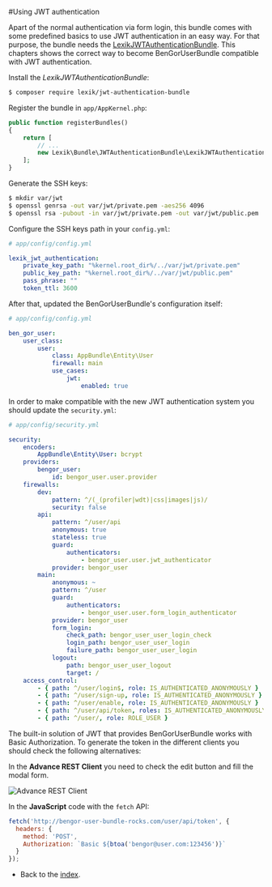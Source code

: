 #Using JWT authentication

Apart of the normal authentication via form login, this bundle comes with some predefined basics to use JWT
authentication in an easy way. For that purpose, the bundle needs the
[LexikJWTAuthenticationBundle](https://github.com/lexik/LexikJWTAuthenticationBundle). This chapters shows the
correct way to become BenGorUserBundle compatible with JWT authentication.
 
Install the *LexikJWTAuthenticationBundle*:
```bash
$ composer require lexik/jwt-authentication-bundle
```
Register the bundle in `app/AppKernel.php`:
```php
public function registerBundles()
{
    return [
        // ...
        new Lexik\Bundle\JWTAuthenticationBundle\LexikJWTAuthenticationBundle(),
    ];
}
```
Generate the SSH keys:
```bash
$ mkdir var/jwt
$ openssl genrsa -out var/jwt/private.pem -aes256 4096
$ openssl rsa -pubout -in var/jwt/private.pem -out var/jwt/public.pem
```
Configure the SSH keys path in your `config.yml`:
```yaml
# app/config/config.yml

lexik_jwt_authentication:
    private_key_path: "%kernel.root_dir%/../var/jwt/private.pem"
    public_key_path: "%kernel.root_dir%/../var/jwt/public.pem"
    pass_phrase: ""
    token_ttl: 3600
```
After that, updated the BenGorUserBundle's configuration itself:
```yml
# app/config/config.yml

ben_gor_user:
    user_class:
        user:
            class: AppBundle\Entity\User
            firewall: main
            use_cases:
                jwt:
                    enabled: true
```
In order to make compatible with the new JWT authentication system you should update the `security.yml`:
```yml
# app/config/security.yml

security:
    encoders:
        AppBundle\Entity\User: bcrypt
    providers:
        bengor_user:
            id: bengor_user.user.provider
    firewalls:
        dev:
            pattern: ^/(_(profiler|wdt)|css|images|js)/
            security: false
        api:
            pattern: ^/user/api
            anonymous: true
            stateless: true
            guard:
                authenticators:
                    - bengor_user.user.jwt_authenticator
            provider: bengor_user
        main:
            anonymous: ~
            pattern: ^/user
            guard:
                authenticators:
                    - bengor_user.user.form_login_authenticator
            provider: bengor_user
            form_login:
                check_path: bengor_user_user_login_check
                login_path: bengor_user_user_login
                failure_path: bengor_user_user_login
            logout:
                path: bengor_user_user_logout
                target: /
    access_control:
        - { path: ^/user/login$, role: IS_AUTHENTICATED_ANONYMOUSLY }
        - { path: ^/user/sign-up, role: IS_AUTHENTICATED_ANONYMOUSLY }
        - { path: ^/user/enable, role: IS_AUTHENTICATED_ANONYMOUSLY }
        - { path: ^/user/api/token, roles: IS_AUTHENTICATED_ANONYMOUSLY }
        - { path: ^/user/, role: ROLE_USER }
```

The built-in solution of JWT that provides BenGorUserBundle works with Basic Authorization. To
generate the token in the different clients you should check the following alternatives:

In the **Advance REST Client** you need to check the edit button and fill the modal form.

![Advance REST Client](https://rawgithub.com/BenGorUser/UserBundle/master/docs/_images/jwt_basic_authorization_arc.png)

In the **JavaScript** code with the `fetch` API:
```js
fetch('http://bengor-user-bundle-rocks.com/user/api/token', {
  headers: {
    method: 'POST',
    Authorization: `Basic ${btoa('bengor@user.com:123456')}`
  }
});
```

- Back to the [index](index.md).
